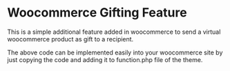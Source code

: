 # Woocommerce Gifting Feature
This is a simple additional feature added in woocommerce to send a virtual woocommerce product as gift to a recipient.

The above code can be implemented easily into your woocommerce site by just copying the code and adding it to function.php file of the theme.